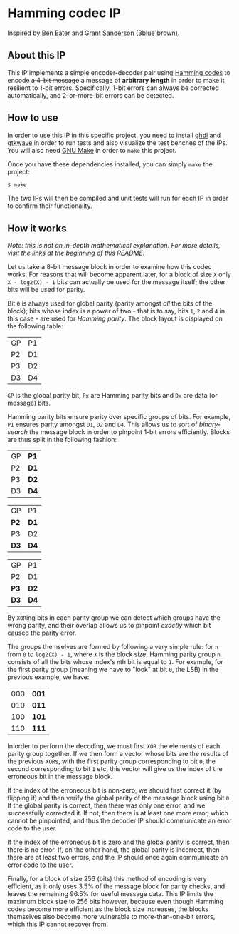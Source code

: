 # Hamming codec IP

Inspired by [Ben Eater](https://www.youtube.com/watch?v=h0jloehRKas&ab_channel=BenEater) and
[Grant Sanderson (3blue1brown)](https://www.youtube.com/watch?v=X8jsijhllIA&ab_channel=3Blue1Brown).


## About this IP

This IP implements a simple encoder-decoder pair using [Hamming codes](https://en.wikipedia.org/wiki/Hamming_code) to
encode ~~a 4-bit message~~ a message of **arbitrary length** in order to make it resilient to 1-bit errors.
Specifically, 1-bit errors can always be corrected automatically, and 2-or-more-bit errors can be detected.


## How to use

In order to use this IP in this specific project, you need to install [ghdl](http://ghdl.free.fr/) and
[gtkwave](http://gtkwave.sourceforge.net/) in order to run tests and also visualize the test benches of the IPs. You
will also need [GNU Make](https://www.gnu.org/software/make/) in order to `make` this project.

Once you have these dependencies installed, you can simply `make` the project:

```bash
$ make
```

The two IPs will then be compiled and unit tests will run for each IP in order to confirm their functionality.


## How it works

_Note: this is not an in-depth mathematical explanation. For more details, visit the links at the beginning of this
README._

Let us take a 8-bit message block in order to examine how this codec works. For reasons that will become apparent
later, for a block of size `X` only `X - log2(X) - 1` bits can actually be used for the message itself; the other
bits will be used for parity.

Bit `0` is always used for global parity (parity amongst _all_ the bits of the block); bits whose index is a power of
two - that is to say, bits `1`, `2` and `4` in this case - are used for _Hamming parity_. The block layout is displayed
on the following table:

<table>
    <tr>
        <td>GP</td>
        <td>P1</td>
    </tr>
    <tr>
        <td>P2</td>
        <td>D1</td>
    </tr>
    <tr>
        <td>P3</td>
        <td>D2</td>
    </tr>
    <tr>
        <td>D3</td>
        <td>D4</td>
    </tr>
</table>

`GP` is the global parity bit, `Px` are Hamming parity bits and `Dx` are data (or message) bits.

Hamming parity bits ensure parity over specific groups of bits. For example, `P1` ensures parity amongst `D1`, `D2` and
`D4`. This allows us to sort of _binary-search_ the message block in order to pinpoint 1-bit errors efficiently. Blocks
are thus split in the following fashion:

<table>
    <tr>
        <td>GP</td>
        <td><strong>P1</strong></td>
    </tr>
    <tr>
        <td>P2</td>
        <td><strong>D1</strong></td>
    </tr>
    <tr>
        <td>P3</td>
        <td><strong>D2</strong></td>
    </tr>
    <tr>
        <td>D3</td>
        <td><strong>D4</strong></td>
    </tr>
</table>

<table>
    <tr>
        <td>GP</td>
        <td>P1</td>
    </tr>
    <tr>
        <td><strong>P2</strong></td>
        <td><strong>D1</strong></td>
    </tr>
    <tr>
        <td>P3</td>
        <td>D2</td>
    </tr>
    <tr>
        <td><strong>D3</strong></td>
        <td><strong>D4</strong></td>
    </tr>
</table>

<table>
    <tr>
        <td>GP</td>
        <td>P1</td>
    </tr>
    <tr>
        <td>P2</td>
        <td>D1</td>
    </tr>
    <tr>
        <td><strong>P3</strong></td>
        <td><strong>D2</strong></td>
    </tr>
    <tr>
        <td><strong>D3</strong></td>
        <td><strong>D4</strong></td>
    </tr>
</table>

By `XOR`ing bits in each parity group we can detect which groups have the wrong parity, and their overlap allows us to
pinpoint _exactly_ which bit caused the parity error.

The groups themselves are formed by following a very simple rule: for `n` from `0` to `log2(X) - 1`, where `X` is the
block size, Hamming parity group `n` consists of all the bits whose index's `n`th bit is equal to `1`. For example, for
the first parity group (meaning we have to "look" at bit `0`, the LSB) in the previous example, we have: 

<table>
    <tr>
        <td>000</td>
        <td><strong>001</strong></td>
    </tr>
    <tr>
        <td>010</td>
        <td><strong>011</strong></td>
    </tr>
    <tr>
        <td>100</td>
        <td><strong>101</strong></td>
    </tr>
    <tr>
        <td>110</td>
        <td><strong>111</strong></td>
    </tr>
</table>

In order to perform the decoding, we must first `XOR` the elements of each parity group together. If we then form a
vector whose bits are the results of the previous `XOR`s, with the first parity group corresponding to bit `0`, the
second corresponding to bit `1` etc, this vector will give us the index of the erroneous bit in the message block.

If the index of the erroneous bit is non-zero, we should first correct it (by flipping it) and then verify the global
parity of the message block using bit `0`. If the global parity is correct, then there was only one error, and we
successfully corrected it. If not, then there is at least one more error, which cannot be pinpointed, and thus the
decoder IP should communicate an error code to the user.

If the index of the erroneous bit is zero and the global parity is correct, then there is no error. If, on the other
hand, the global parity is incorrect, then there are at least two errors, and the IP should once again communicate an
error code to the user.

Finally, for a block of size 256 (bits) this method of encoding is very efficient, as it only uses 3.5% of the message
block for parity checks, and leaves the remaining 96.5% for useful message data. This IP limits the maximum block size
to 256 bits however, because even though Hamming codes become more efficient as the block size increases, the blocks
themselves also become more vulnerable to more-than-one-bit errors, which this IP cannot recover from.
